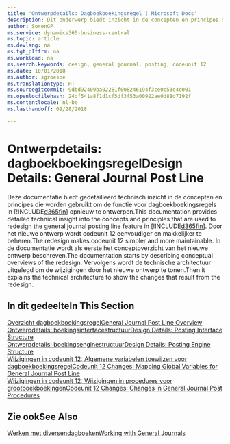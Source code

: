 ```yaml
---
title: 'Ontwerpdetails: Dagboekboekingsregel | Microsoft Docs'
description: Dit onderwerp biedt inzicht in de concepten en principes die worden gebruikt om de functie voor dagboekboekingsregels in Business Central opnieuw te ontwerpen.
author: SorenGP
ms.service: dynamics365-business-central
ms.topic: article
ms.devlang: na
ms.tgt_pltfrm: na
ms.workload: na
ms.search.keywords: design, general journal, posting, codeunit 12
ms.date: 10/01/2018
ms.author: sgroespe
ms.translationtype: HT
ms.sourcegitcommit: 9dbd92409ba02281f008246194f3ce0c53e4e001
ms.openlocfilehash: 24df541a8f1d1cf5df3f53a00922ae0d88d7192f
ms.contentlocale: nl-be
ms.lasthandoff: 09/28/2018

---
```

# <a name="design-details-general-journal-post-line"></a><span data-ttu-id="0b9d0-103">Ontwerpdetails: dagboekboekingsregel</span><span class="sxs-lookup"><span data-stu-id="0b9d0-103">Design Details: General Journal Post Line</span></span>
<span data-ttu-id="0b9d0-104">Deze documentatie biedt gedetailleerd technisch inzicht in de concepten en principes die worden gebruikt om de functie voor dagboekboekingsregels in [!INCLUDE[d365fin](includes/d365fin_md.md)] opnieuw te ontwerpen.</span><span class="sxs-lookup"><span data-stu-id="0b9d0-104">This documentation provides detailed technical insight into the concepts and principles that are used to redesign the general journal posting line feature in [!INCLUDE[d365fin](includes/d365fin_md.md)].</span></span> <span data-ttu-id="0b9d0-105">Door het nieuwe ontwerp wordt codeunit 12 eenvoudiger en makkelijker te beheren.</span><span class="sxs-lookup"><span data-stu-id="0b9d0-105">The redesign makes codeunit 12 simpler and more maintainable.</span></span> <span data-ttu-id="0b9d0-106">In de documentatie wordt als eerste het conceptoverzicht van het nieuwe ontwerp beschreven.</span><span class="sxs-lookup"><span data-stu-id="0b9d0-106">The documentation starts by describing conceptual overviews of the redesign.</span></span> <span data-ttu-id="0b9d0-107">Vervolgens wordt de technische architectuur uitgelegd om de wijzigingen door het nieuwe ontwerp te tonen.</span><span class="sxs-lookup"><span data-stu-id="0b9d0-107">Then it explains the technical architecture to show the changes that result from the redesign.</span></span>  

## <a name="in-this-section"></a><span data-ttu-id="0b9d0-108">In dit gedeelte</span><span class="sxs-lookup"><span data-stu-id="0b9d0-108">In This Section</span></span>  
[<span data-ttu-id="0b9d0-109">Overzicht dagboekboekingsregel</span><span class="sxs-lookup"><span data-stu-id="0b9d0-109">General Journal Post Line Overview</span></span>](design-details-general-journal-post-line-overview.md)  
[<span data-ttu-id="0b9d0-110">Ontwerpdetails: boekingsinterfacestructuur</span><span class="sxs-lookup"><span data-stu-id="0b9d0-110">Design Details: Posting Interface Structure</span></span>](design-details-posting-interface-structure.md)  
[<span data-ttu-id="0b9d0-111">Ontwerpdetails: boekingsenginestructuur</span><span class="sxs-lookup"><span data-stu-id="0b9d0-111">Design Details: Posting Engine Structure</span></span>](design-details-posting-engine-structure.md)  
[<span data-ttu-id="0b9d0-112">Wijzigingen in codeunit 12: Algemene variabelen toewijzen voor dagboekboekingsregel</span><span class="sxs-lookup"><span data-stu-id="0b9d0-112">Codeunit 12 Changes: Mapping Global Variables for General Journal Post Line</span></span>](design-details-codeunit-12-changes-mapping-global-variables-for-general-journal-post-line.md)  
[<span data-ttu-id="0b9d0-113">Wijzigingen in codeunit 12: Wijzigingen in procedures voor grootboekboekingen</span><span class="sxs-lookup"><span data-stu-id="0b9d0-113">Codeunit 12 Changes: Changes in General Journal Post Procedures</span></span>](design-details-codeunit-12-changes-changes-in-general-journal-post-procedures.md)  

## <a name="see-also"></a><span data-ttu-id="0b9d0-114">Zie ook</span><span class="sxs-lookup"><span data-stu-id="0b9d0-114">See Also</span></span>  
[<span data-ttu-id="0b9d0-115">Werken met diversendagboeken</span><span class="sxs-lookup"><span data-stu-id="0b9d0-115">Working with General Journals</span></span>](ui-work-general-journals.md)

